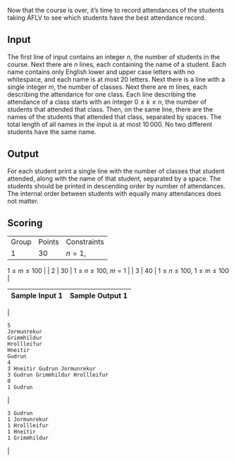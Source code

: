 
Now that the course is over, it’s time to record attendances
 of the students taking ÁFLV to see which students have the best
 attendance record.


Input
-----


The first line of input contains an integer $n$, the number of students in the
 course. Next there are $n$
 lines, each containing the name of a student. Each name
 contains only English lower and upper case letters with no
 whitespace, and each name is at most $20$ letters. Next there is a line
 with a single integer $m$,
 the number of classes. Next there are $m$ lines, each describing the
 attendance for one class. Each line describing the attendance
 of a class starts with an integer $0 \leq k \leq n$, the number of
 students that attended that class. Then, on the same line,
 there are the names of the students that attended that class,
 separated by spaces. The total length of all names in the input
 is at most $10\, 000$. No
 two different students have the same name.


Output
------


For each student print a single line with the number of
 classes that student attended, along with the name of that
 student, separated by a space. The students should be printed
 in descending order by number of attendances. The internal
 order between students with equally many attendances does not
 matter.


Scoring
-------




|  |  |  |
| --- | --- | --- |
| Group | Points | Constraints |
| 1 | 30 | $n = 1$,
 $1 \leq m \leq
 100$ |
| 2 | 30 | $1 \leq n \leq
 100$, $m =
 1$ |
| 3 | 40 | $1 \leq n \leq
 100$, $1 \leq m \leq
 100$ |




| Sample Input 1 | Sample Output 1 |
| --- | --- |
| 
```
5
Jormunrekur
Grimmhildur
Hrollleifur
Hneitir
Gudrun
4
3 Hneitir Gudrun Jormunrekur
3 Gudrun Grimmhildur Hrollleifur
0
1 Gudrun

```
 | 
```
3 Gudrun
1 Jormunrekur
1 Hrollleifur
1 Hneitir
1 Grimmhildur

```
 |


